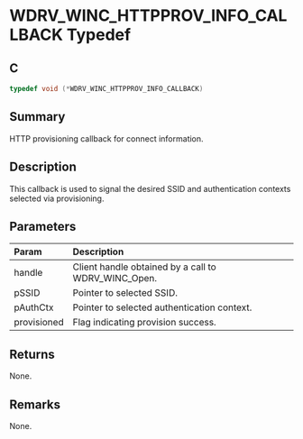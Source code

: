 # WDRV_WINC_HTTPPROV_INFO_CALLBACK Typedef

## C

```c
typedef void (*WDRV_WINC_HTTPPROV_INFO_CALLBACK)

```
## Summary

HTTP provisioning callback for connect information.  

## Description

This callback is used to signal the desired SSID and authentication
contexts selected via provisioning.

## Parameters

| Param | Description |
|:----- |:----------- |
| handle | Client handle obtained by a call to WDRV_WINC_Open. |
| pSSID | Pointer to selected SSID. |
| pAuthCtx | Pointer to selected authentication context. |
| provisioned | Flag indicating provision success.  

## Returns

None.  

## Remarks

None. 

